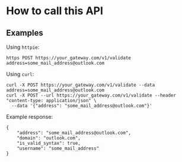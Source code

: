 # How to call this API

## Examples

Using `httpie`:
```
https POST https://your_gateway.com/v1/validate address=some_mail_address@outlook.com
```

Using `curl`:
```
curl -X POST https://your_gateway.com/v1/validate --data address=some_mail_address@outlook.com
curl -X POST --url https://your_gateway.com/v1/validate --header "content-type: application/json" \
  --data '{"address": "some_mail_address@outlook.com"}'
```

Example response:
```
{
    "address": "some_mail_address@outlook.com",
    "domain": "outlook.com",
    "is_valid_syntax": true,
    "username": "some_mail_address"
}
```